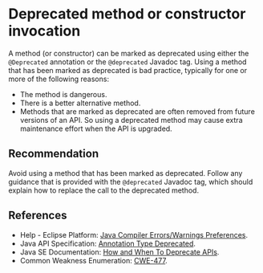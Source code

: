# Deprecated method or constructor invocation
A method (or constructor) can be marked as deprecated using either the `@Deprecated` annotation or the `@deprecated` Javadoc tag. Using a method that has been marked as deprecated is bad practice, typically for one or more of the following reasons:

* The method is dangerous.
* There is a better alternative method.
* Methods that are marked as deprecated are often removed from future versions of an API. So using a deprecated method may cause extra maintenance effort when the API is upgraded.

## Recommendation
Avoid using a method that has been marked as deprecated. Follow any guidance that is provided with the `@deprecated` Javadoc tag, which should explain how to replace the call to the deprecated method.


## References
* Help - Eclipse Platform: [Java Compiler Errors/Warnings Preferences](https://help.eclipse.org/2020-12/advanced/content.jsp?topic=/org.eclipse.jdt.doc.user/reference/preferences/java/compiler/ref-preferences-errors-warnings.htm).
* Java API Specification: [Annotation Type Deprecated](https://docs.oracle.com/en/java/javase/11/docs/api/java.base/java/lang/Deprecated.html).
* Java SE Documentation: [How and When To Deprecate APIs](https://docs.oracle.com/javase/8/docs/technotes/guides/javadoc/deprecation/deprecation.html).
* Common Weakness Enumeration: [CWE-477](https://cwe.mitre.org/data/definitions/477.html).
